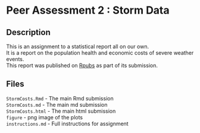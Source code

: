 # Peer Assessment 2 : Storm Data

## Description
This is an assignment to a statistical report all on our own.  
It is a report on the population health and economic costs of severe weather events.  
This report was published on [Rpubs](http://rpubs.com/billyljm/25876) as part of its submission.  

## Files
`StormCosts.Rmd` - The main Rmd submission  
`StormCosts.md` - The main md submission  
`StormCosts.html` - The main html submission  
`figure` - png image of the plots  
`instructions.md` - Full instructions for assignment  